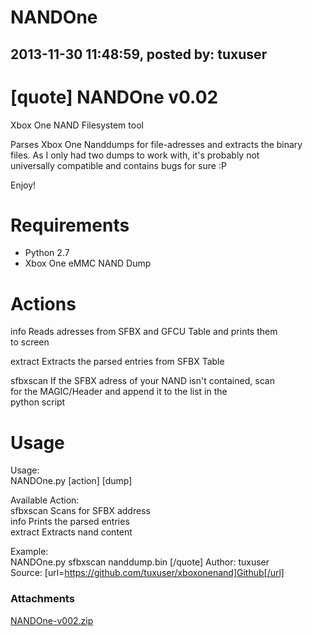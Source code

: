 # NANDOne

## 2013-11-30 11:48:59, posted by: tuxuser

[quote] NANDOne v0.02  
 ===========  
   
 Xbox One NAND Filesystem tool  
   
 Parses Xbox One Nanddumps for file-adresses and extracts the binary  
 files. As I only had two dumps to work with, it's probably not  
 universally compatible and contains bugs for sure :P  
   
 Enjoy!  
   
   
 Requirements  
 ===========  
 * Python 2.7  
 * Xbox One eMMC NAND Dump  
   
   
 Actions  
 ===========  
 info Reads adresses from SFBX and GFCU Table and prints them  
 to screen  
   
 extract Extracts the parsed entries from SFBX Table  
   
 sfbxscan If the SFBX adress of your NAND isn't contained, scan  
 for the MAGIC/Header and append it to the list in the  
 python script  
   
   
 Usage  
 ===========  
 Usage:  
 NANDOne.py [action] [dump]  
   
 Available Action:  
 sfbxscan Scans for SFBX address  
 info Prints the parsed entries  
 extract Extracts nand content  
   
 Example:  
 NANDOne.py sfbxscan nanddump.bin [/quote] Author: tuxuser  
 Source: [url=https://github.com/tuxuser/xboxonenand]Github[/url]

### Attachments

[NANDOne-v002.zip](NANDOne-v002.zip)